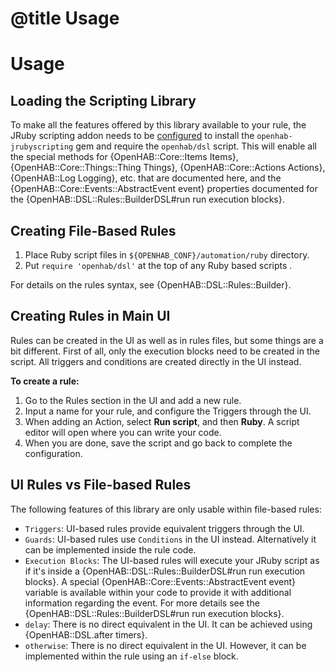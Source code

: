 # @title Usage

# Usage

## Loading the Scripting Library

To make all the features offered by this library available to your rule, the JRuby scripting addon needs to
be [configured](docs/installation.md#from-the-user-interface) to install the `openhab-jrubyscripting` gem and
require the `openhab/dsl` script. This will enable all the special methods for {OpenHAB::Core::Items Items},
{OpenHAB::Core::Things::Thing Things}, {OpenHAB::Core::Actions Actions}, {OpenHAB::Log Logging}, etc. that are documented here,
and the {OpenHAB::Core::Events::AbstractEvent event} properties documented for the 
{OpenHAB::DSL::Rules::BuilderDSL#run run execution blocks}.

## Creating File-Based Rules

1. Place Ruby script files in `${OPENHAB_CONF}/automation/ruby` directory.
2. Put `require 'openhab/dsl'` at the top of any Ruby based scripts .

For details on the rules syntax, see {OpenHAB::DSL::Rules::Builder}.

## Creating Rules in Main UI

Rules can be created in the UI as well as in rules files, but some things are a bit different.
First of all, only the execution blocks need to be created in the script. All triggers and conditions
are created directly in the UI instead.

**To create a rule:**

1. Go to the Rules section in the UI and add a new rule.
2. Input a name for your rule, and configure the Triggers through the UI.
3. When adding an Action, select **Run script**, and then **Ruby**. A script editor will open where you can write your code.
4. When you are done, save the script and go back to complete the configuration.

## UI Rules vs File-based Rules

The following features of this library are only usable within file-based rules:

* `Triggers`: UI-based rules provide equivalent triggers through the UI.
* `Guards`: UI-based rules use `Conditions` in the UI instead. Alternatively it can be implemented inside the rule code.
* `Execution Blocks`: The UI-based rules will execute your JRuby script as if it's inside a {OpenHAB::DSL::Rules::BuilderDSL#run run execution blocks}. 
A special {OpenHAB::Core::Events::AbstractEvent event} variable is available within your code to provide it with additional information regarding the event. 
For more details see the {OpenHAB::DSL::Rules::BuilderDSL#run run execution blocks}.
* `delay`: There is no direct equivalent in the UI. It can be achieved using {OpenHAB::DSL.after timers}.
* `otherwise`: There is no direct equivalent in the UI. However, it can be implemented within the rule using an `if-else` block.
